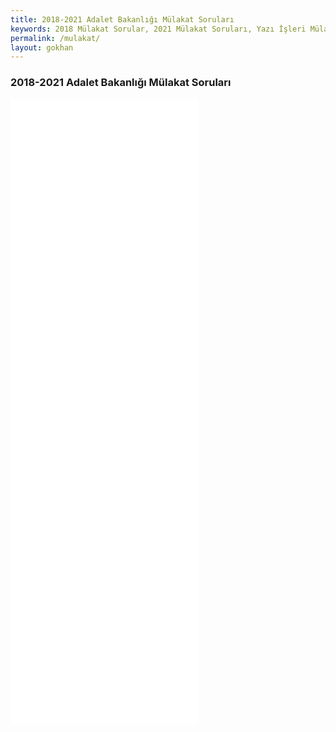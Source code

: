 ```yaml
---
title: 2018-2021 Adalet Bakanlığı Mülakat Soruları
keywords: 2018 Mülakat Sorular, 2021 Mülakat Soruları, Yazı İşleri Mülakat Soruları, Adalet Mülakat Soruları, Adalet Bakanlığı Mülakat Soruları
permalink: /mulakat/
layout: gokhan
---
```


<div class="card-header">
  <h3 class="card-title">2018-2021 Adalet Bakanlığı Mülakat Soruları</h3>
</div>
<div class="card-body">
  <div class="mb-3">    
    <embed src="/2018-2021-adalet-bakanligi-mulakat.pdf" style="min-height: 1000px;" class="w-100"
 type="application/pdf">
  </div>
</div>
